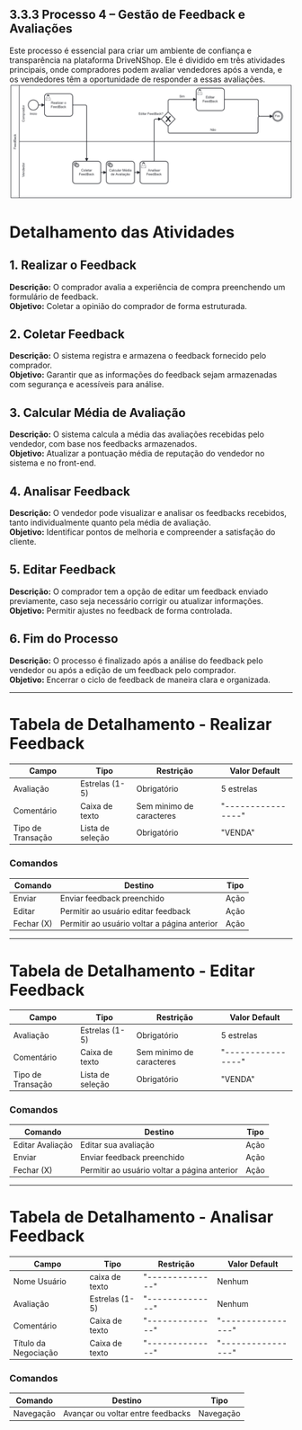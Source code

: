 ## 3.3.3 Processo 4 – Gestão de Feedback e Avaliações

Este processo é essencial para criar um ambiente de confiança e transparência na plataforma DriveNShop. Ele é dividido em três atividades principais, onde compradores podem avaliar vendedores após a venda, e os vendedores têm a oportunidade de responder a essas avaliações.
![Exemplo de um Modelo BPMN do PROCESSO 3](images/FeedBack1.png "Modelo BPMN do Processo 4.")


# Detalhamento das Atividades

## 1. Realizar o Feedback
**Descrição:** O comprador avalia a experiência de compra preenchendo um formulário de feedback.  
**Objetivo:** Coletar a opinião do comprador de forma estruturada.



## 2. Coletar Feedback
**Descrição:** O sistema registra e armazena o feedback fornecido pelo comprador.  
**Objetivo:** Garantir que as informações do feedback sejam armazenadas com segurança e acessíveis para análise.



## 3. Calcular Média de Avaliação
**Descrição:** O sistema calcula a média das avaliações recebidas pelo vendedor, com base nos feedbacks armazenados.  
**Objetivo:** Atualizar a pontuação média de reputação do vendedor no sistema e no front-end.



## 4. Analisar Feedback
**Descrição:** O vendedor pode visualizar e analisar os feedbacks recebidos, tanto individualmente quanto pela média de avaliação.  
**Objetivo:** Identificar pontos de melhoria e compreender a satisfação do cliente.



## 5. Editar Feedback
**Descrição:** O comprador tem a opção de editar um feedback enviado previamente, caso seja necessário corrigir ou atualizar informações.  
**Objetivo:** Permitir ajustes no feedback de forma controlada.



## 6. Fim do Processo
**Descrição:** O processo é finalizado após a análise do feedback pelo vendedor ou após a edição de um feedback pelo comprador.  
**Objetivo:** Encerrar o ciclo de feedback de maneira clara e organizada.

---
# Tabela de Detalhamento - Realizar Feedback

| **Campo**        | **Tipo**           | **Restrição**           | **Valor Default**  |
|-------------------|--------------------|-------------------------|--------------------|
| Avaliação         | Estrelas (1-5)    | Obrigatório             | 5 estrelas         |
| Comentário        | Caixa de texto    | Sem minimo de caracteres    | "----------------" |
| Tipo de Transação | Lista de seleção  | Obrigatório             | "VENDA"            |

### Comandos

| **Comando**   | **Destino**                        | **Tipo**  |
|---------------|------------------------------------|-----------|
| Enviar        | Enviar feedback preenchido         | Ação      |
| Editar        | Permitir ao usuário editar feedback| Ação      |
| Fechar (X)       | Permitir ao usuário voltar a página anterior| Ação      |


---

# Tabela de Detalhamento - Editar Feedback

| **Campo**        | **Tipo**           | **Restrição**           | **Valor Default**  |
|-------------------|--------------------|-------------------------|--------------------|
| Avaliação         | Estrelas (1-5)    | Obrigatório             | 5 estrelas         |
| Comentário        | Caixa de texto    | Sem minimo de caracteres    | "----------------" |
| Tipo de Transação | Lista de seleção  | Obrigatório             | "VENDA"            |

### Comandos

| **Comando**   | **Destino**                        | **Tipo**  |
|---------------|------------------------------------|-----------|
| Editar Avaliação       | Editar sua avaliação         | Ação      |
| Enviar        | Enviar feedback preenchido         | Ação      |
| Fechar (X)       | Permitir ao usuário voltar a página anterior| Ação      |


---

# Tabela de Detalhamento - Analisar Feedback

| **Campo**            | **Tipo**           | **Restrição**           | **Valor Default**  |
|-----------------------|--------------------|-------------------------|--------------------|
| Nome Usuário             | caixa de texto    | "--------------"             | Nenhum             |
| Avaliação             | Estrelas (1-5)    | "--------------"             | Nenhum             |
| Comentário            | Caixa de texto    | "--------------"    | "----------------" |
| Título da Negociação  | Caixa de texto    | "--------------"    | "----------------" |

### Comandos

| **Comando**   | **Destino**                           | **Tipo**       |
|---------------|---------------------------------------|----------------|
| Navegação     | Avançar ou voltar entre feedbacks     | Navegação      |






